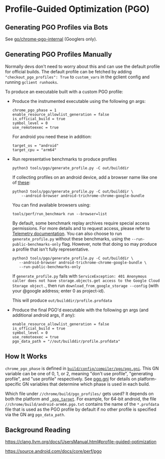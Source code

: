 # Profile-Guided Optimization (PGO)

## Generating PGO Profiles via Bots

See [go/chrome-pgo-internal] (Googlers only).

[go/chrome-pgo-internal]: https://goto.google.com/chrome-pgo-internal

## Generating PGO Profiles Manually

Normally devs don't need to worry about this and can use the default profile
for official builds.  The default profile can be fetched by adding
`"checkout_pgo_profiles": True` to `custom_vars` in the gclient config and
running `gclient runhooks`.

To produce an executable built with a custom PGO profile:

* Produce the instrumented executable using the following gn args:

  ```
  chrome_pgo_phase = 1
  enable_resource_allowlist_generation = false
  is_official_build = true
  symbol_level = 0
  use_remoteexec = true
  ```

  For android you need these in addition:
  ```
  target_os = "android"
  target_cpu = "arm64"
  ```

* Run representative benchmarks to produce profiles

  `python3 tools/pgo/generate_profile.py -C out/builddir`

  If collecting profiles on an android device, add a browser name like one of
  [these][browser_names]:

  ```
  python3 tools/pgo/generate_profile.py -C out/builddir \
      --android-browser android-trichrome-chrome-google-bundle
  ```

  You can find available browsers using:

  ```
  tools/perf/run_benchmark run --browser=list
  ```

  By default, some benchmark replay archives require special access permissions.
  For more details and to request access, please refer to [Telemetry
  documentation][telemetry_docs].  You can also choose to run
  `generate_profile.py` without these benchmarks, using the
  `--run-public-benchmarks-only` flag. However, note that doing so may produce a
  profile that isn't fully representative.

   ```
  python3 tools/pgo/generate_profile.py -C out/builddir \
      --android-browser android-trichrome-chrome-google-bundle \
      --run-public-benchmarks-only
  ```

  If `generate_profile.py` fails with `ServiceException: 401 Anonymous caller
  does not have storage.objects.get access to the Google Cloud Storage object.`,
  then run `download_from_google_storage --config` (with your @google address;
  enter 0 as project-id).

  This will produce `out/builddir/profile.profdata`

* Produce the final PGO'd executable with the following gn args (and additional
  android args, if any):

  ```
  enable_resource_allowlist_generation = false
  is_official_build = true
  symbol_level = 0
  use_remoteexec = true
  pgo_data_path = "//out/builddir/profile.profdata"
  ```

[browser_names]: https://source.chromium.org/chromium/chromium/src/+/main:third_party/catapult/telemetry/telemetry/internal/backends/android_browser_backend_settings.py;l=400;drc=bf85e76dc3467385a623e9bf11ab950cf2889ca5
[telemetry_docs]: https://www.chromium.org/developers/telemetry/upload_to_cloud_storage/#request-access-for-google-partners

## How It Works

`chrome_pgo_phase` is defined in [`build/config/compiler/pgo/pgo.gni`][pgo_gni].
This GN variable can be one of 0, 1, or 2, meaning "don't use profile",
"generating profile", and "use profile" respectively. See [pgo.gni][pgo_gni] for
details on platform-specific GN variables that determine which phase is used in
each build.

Which file under `//chrome/build/pgo_profiles/` gets used? It depends on both
the platform and [`_pgo_target`][pgo_target]. For example, for 64-bit android,
the file `//chrome/build/android-arm64.pgo.txt` contains the name of the
`*.profdata` file that is used as the PGO profile by default if no other profile
is specified via the GN arg `pgo_data_path`.

[pgo_gni]: https://source.chromium.org/chromium/chromium/src/+/main:build/config/compiler/pgo/pgo.gni
[pgo_target]: https://source.chromium.org/chromium/chromium/src/+/main:build/config/compiler/pgo/BUILD.gn;l=88;drc=3d2e089ad74a30754376571531e00615de96061e

## Background Reading

https://clang.llvm.org/docs/UsersManual.html#profile-guided-optimization

https://source.android.com/docs/core/perf/pgo
